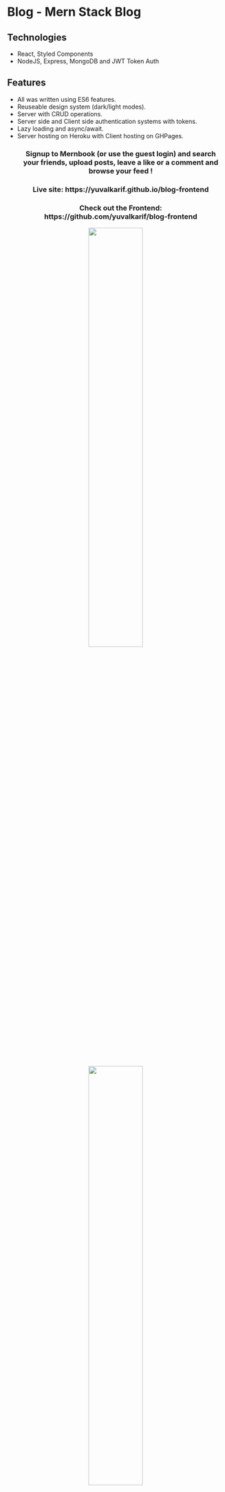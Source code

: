 # Blog - Mern Stack Blog
## Technologies
* React, Styled Components 
* NodeJS, Express, MongoDB and JWT Token Auth
## Features
* All was written using ES6 features.
* Reuseable design system (dark/light modes).
* Server with CRUD operations.
* Server side and Client side authentication systems with tokens.
* Lazy loading and async/await.
* Server hosting on Heroku with Client hosting on GHPages.
  <h3 align="center">Signup to Mernbook (or use the guest login) and search your friends, upload posts, leave a like or a comment and browse your feed !</h3>
  <h3 align="center">Live site: https://yuvalkarif.github.io/blog-frontend</h3>
  <h3 align="center">Check out the Frontend: https://github.com/yuvalkarif/blog-frontend</h3>
 
<p align="center" width="100%">
   <a href="https://yuvalkarif.github.io/blog-frontend/">
    <img width="50%" src=https://i.imgur.com/A8EdsHy.png> 
  </a>
  <br / >
  <a href="https://yuvalkarif.github.io/blog-frontend/">
    <img width="50%" src="https://i.imgur.com/px8XkLx.png"> 
  </a>
</p>
